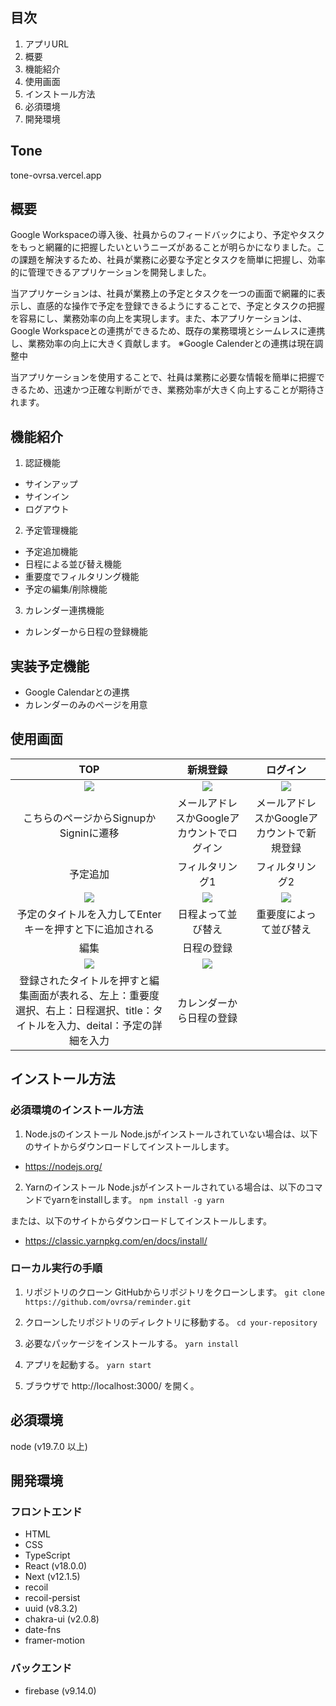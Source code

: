 ## 目次

1. アプリURL
2. 概要
3. 機能紹介
4. 使用画面
5. インストール方法
6. 必須環境
7. 開発環境

## Tone
tone-ovrsa.vercel.app

## 概要 
Google Workspaceの導入後、社員からのフィードバックにより、予定やタスクをもっと網羅的に把握したいというニーズがあることが明らかになりました。この課題を解決するため、社員が業務に必要な予定とタスクを簡単に把握し、効率的に管理できるアプリケーションを開発しました。

当アプリケーションは、社員が業務上の予定とタスクを一つの画面で網羅的に表示し、直感的な操作で予定を登録できるようにすることで、予定とタスクの把握を容易にし、業務効率の向上を実現します。また、本アプリケーションは、Google Workspaceとの連携ができるため、既存の業務環境とシームレスに連携し、業務効率の向上に大きく貢献します。
※Google Calenderとの連携は現在調整中

当アプリケーションを使用することで、社員は業務に必要な情報を簡単に把握できるため、迅速かつ正確な判断ができ、業務効率が大きく向上することが期待されます。

## 機能紹介
1. 認証機能
- サインアップ
- サインイン
- ログアウト

2. 予定管理機能
- 予定追加機能
- 日程による並び替え機能
- 重要度でフィルタリング機能
- 予定の編集/削除機能

3. カレンダー連携機能
- カレンダーから日程の登録機能

## 実装予定機能
- Google Calendarとの連携
- カレンダーのみのページを用意

## 使用画面
| TOP | 新規登録 | ログイン |
| :---: | :---: | :---: |
| ![](images/Top.jpg) | ![](images/Signup.jpg) | ![](images/Signin.jpg) |
| こちらのページからSignupかSigninに遷移 | メールアドレスかGoogleアカウントでログイン | メールアドレスかGoogleアカウントで新規登録 |
| 予定追加 | フィルタリング1 | フィルタリング2 |
| ![](images/addTask.jpg) | ![](images/Filter.jpg) | ![](images/Sort.jpg) |
  | 予定のタイトルを入力してEnterキーを押すと下に追加される | 日程よって並び替え | 重要度によって並び替え |
| 編集 | 日程の登録 |  |
| ![](images/Edit.jpg) | ![](images/Calender.jpg) |  |
| 登録されたタイトルを押すと編集画面が表れる、左上：重要度選択、右上：日程選択、title：タイトルを入力、deital：予定の詳細を入力 | カレンダーから日程の登録 |  |

## インストール方法
### 必須環境のインストール方法
1. Node.jsのインストール
Node.jsがインストールされていない場合は、以下のサイトからダウンロードしてインストールします。
- https://nodejs.org/

2. Yarnのインストール
Node.jsがインストールされている場合は、以下のコマンドでyarnをinstallします。
`npm install -g yarn`

または、以下のサイトからダウンロードしてインストールします。
- https://classic.yarnpkg.com/en/docs/install/

### ローカル実行の手順
1. リポジトリのクローン
GitHubからリポジトリをクローンします。
`git clone https://github.com/ovrsa/reminder.git`

2. クローンしたリポジトリのディレクトリに移動する。
`cd your-repository`

3. 必要なパッケージをインストールする。
`yarn install`

4. アプリを起動する。
`yarn start`

5. ブラウザで http://localhost:3000/ を開く。

## 必須環境
node (v19.7.0 以上)

## 開発環境
### フロントエンド
- HTML
- CSS
- TypeScript
- React (v18.0.0)
- Next (v12.1.5)
- recoil
- recoil-persist
- uuid (v8.3.2)
- chakra-ui (v2.0.8)
- date-fns
- framer-motion

### バックエンド
- firebase (v9.14.0)